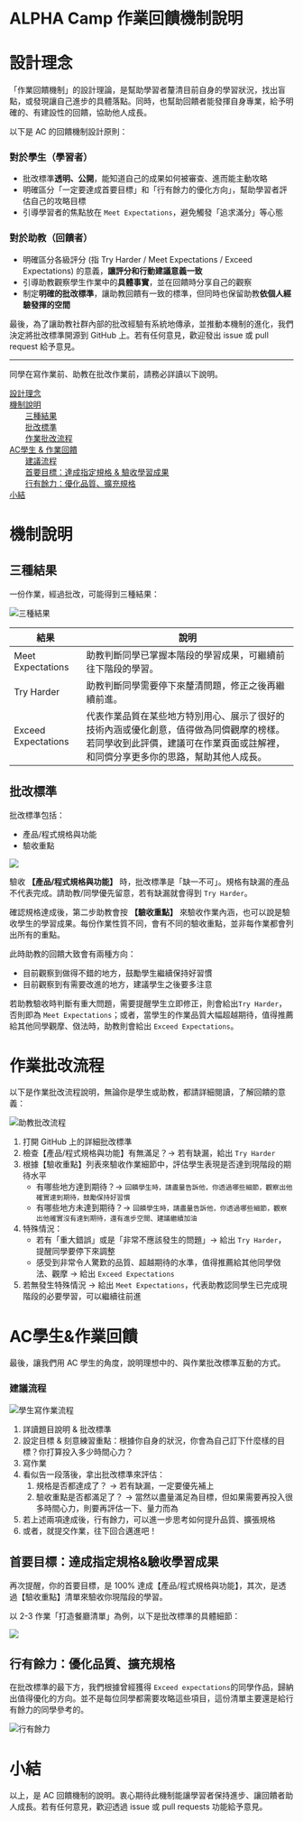 # ALPHA Camp 作業回饋機制說明

# 設計理念

「作業回饋機制」的設計理論，是幫助學習者釐清目前自身的學習狀況，找出盲點，或發現讓自己進步的具體落點。同時，也幫助回饋者能發揮自身專業，給予明確的、有建設性的回饋，協助他人成長。

以下是 AC 的回饋機制設計原則：

### 對於學生（學習者）

- 批改標準**透明、公開**，能知道自己的成果如何被審查、進而能主動攻略
- 明確區分「一定要達成首要目標」和「行有餘力的優化方向」，幫助學習者評估自己的攻略目標
- 引導學習者的焦點放在 `Meet Expectations`，避免觸發「追求滿分」等心態

### 對於助教（回饋者）

- 明確區分各級評分 (指 Try Harder / Meet Expectations / Exceed Expectations) 的意義，**讓評分和行動建議意義一致**
- 引導助教觀察學生作業中的**具體事實**，並在回饋時分享自己的觀察
- 制定**明確的批改標準**，讓助教回饋有一致的標準，但同時也保留助教**依個人經驗發揮的空間**

最後，為了讓助教社群內部的批改經驗有系統地傳承，並推動本機制的進化，我們決定將批改標準開源到 GitHub 上。若有任何意見，歡迎發出 issue 或 pull request 給予意見。

---

同學在寫作業前、助教在批改作業前，請務必詳讀以下說明。

[設計理念](#設計理念)  
[機制說明](#機制說明)  
&emsp;&emsp;[三種結果](#三種結果)  
&emsp;&emsp;[批改標準](#批改標準)  
&emsp;&emsp;[作業批改流程](#作業批改流程)  
[AC學生 & 作業回饋](#AC學生&作業回饋)  
&emsp;&emsp;[建議流程](#建議流程)  
&emsp;&emsp;[首要目標：達成指定規格 & 驗收學習成果](#首要目標：達成指定規格&驗收學習成果)  
&emsp;&emsp;[行有餘力：優化品質、擴充規格](#行有餘力：優化品質、擴充規格)  
[小結](#小結)

# 機制說明

## 三種結果

一份作業，經過批改，可能得到三種結果：

![三種結果](https://assets-lighthouse.alphacamp.co/uploads/image/file/15663/____.png)

| 結果 | 說明 | 
| -------- | -------- | 
| Meet Expectations     | 助教判斷同學已掌握本階段的學習成果，可繼續前往下階段的學習。     |
| Try Harder     | 助教判斷同學需要停下來釐清問題，修正之後再繼續前進。    |
| Exceed Expectations     | 代表作業品質在某些地方特別用心、展示了很好的技術內涵或優化創意，值得做為同儕觀摩的榜樣。若同學收到此評價，建議可在作業頁面或註解裡，和同儕分享更多你的思路，幫助其他人成長。     |
## 批改標準

批改標準包括：

- 產品/程式規格與功能
- 驗收重點

![](https://assets-lighthouse.alphacamp.co/uploads/image/file/15661/____.png)

驗收 **【產品/程式規格與功能】** 時，批改標準是「缺一不可」。規格有缺漏的產品不代表完成。請助教/同學優先留意，若有缺漏就會得到 `Try Harder`。

確認規格達成後，第二步助教會按 **【驗收重點】** 來驗收作業內涵，也可以說是驗收學生的學習成果。每份作業性質不同，會有不同的驗收重點，並非每作業都會列出所有的重點。

此時助教的回饋大致會有兩種方向：

- 目前觀察到做得不錯的地方，鼓勵學生繼續保持好習慣
- 目前觀察到有需要改進的地方，建議學生之後要多注意

若助教驗收時判斷有重大問題，需要提醒學生立即修正，則會給出`Try Harder`，否則即為 `Meet Expectations`；或者，當學生的作業品質大幅超越期待，值得推薦給其他同學觀摩、傚法時，助教則會給出 `Exceed Expectations`。

# 作業批改流程

以下是作業批改流程說明，無論你是學生或助教，都請詳細閱讀，了解回饋的意義：

![助教批改流程](https://assets-lighthouse.alphacamp.co/uploads/image/file/15660/_______.png)

1. 打開 GitHub 上的詳細批改標準
2. 檢查【產品/程式規格與功能】有無滿足？→ 若有缺漏，給出 `Try Harder`
3. 根據【驗收重點】列表來驗收作業細節中，評估學生表現是否達到現階段的期待水平
    - 有哪些地方達到期待？→ `回饋學生時，請盡量告訴他，你透過哪些細節，觀察出他確實達到期待，鼓勵保持好習慣`
    - 有哪些地方未達到期待？→ `回饋學生時，請盡量告訴他，你透過哪些細節，觀察出他確實沒有達到期待，還有進步空間、建議繼續加油`
4. 特殊情況：
    - 若有「重大錯誤」或是「非常不應該發生的問題」→ 給出 `Try Harder`，提醒同學要停下來調整
    - 感受到非常令人驚歎的品質、超越期待的水準，值得推薦給其他同學傚法、觀摩 → 給出 `Exceed Expectations`
5. 若無發生特殊情況 → 給出 `Meet Expectations`，代表助教認同學生已完成現階段的必要學習，可以繼續往前進

# AC學生&作業回饋

最後，讓我們用 AC 學生的角度，說明理想中的、與作業批改標準互動的方式。

### 建議流程

![學生寫作業流程](https://assets-lighthouse.alphacamp.co/uploads/image/file/15664/_______.png)

1. 詳讀題目說明 & 批改標準
2. 設定目標 & 刻意練習重點：根據你自身的狀況，你會為自己訂下什麼樣的目標？你打算投入多少時間心力？
3. 寫作業
4. 看似告一段落後，拿出批改標準來評估：
    1. 規格是否都達成了？ → 若有缺漏，一定要優先補上
    2. 驗收重點是否都滿足了？ → 當然以盡量滿足為目標，但如果需要再投入很多時間心力，則要再評估一下、量力而為
5. 若上述兩項達成後，行有餘力，可以進一步思考如何提升品質、擴張規格
6. 或者，就提交作業，往下回合邁進吧！

## 首要目標：達成指定規格&驗收學習成果

再次提醒，你的首要目標，是 100% 達成【產品/程式規格與功能】，其次，是透過【驗收重點】清單來驗收你現階段的學習。

以 2-3 作業「打造餐廳清單」為例，以下是批改標準的具體細節：

![](https://assets-lighthouse.alphacamp.co/uploads/image/file/15662/_______.png)

## 行有餘力：優化品質、擴充規格

在批改標準的最下方，我們根據曾經獲得 `Exceed expectations`的同學作品，歸納出值得優化的方向。並不是每位同學都需要攻略這些項目，這份清單主要還是給行有餘力的同學參考的。

![行有餘力](https://assets-lighthouse.alphacamp.co/uploads/image/file/15659/____.png)

# 小結

以上，是 AC 回饋機制的說明。衷心期待此機制能讓學習者保持進步、讓回饋者助人成長。若有任何意見，歡迎透過 issue 或 pull requests 功能給予意見。
